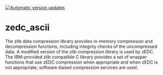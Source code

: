 [![Automatic version updates](https://github.com/zopencommunity/zedc_asciiport/actions/workflows/bump.yml/badge.svg)](https://github.com/zopencommunity/zedc_asciiport/actions/workflows/bump.yml)

# zedc_ascii

The zlib data compression library provides in-memory compression and decompression functions, including integrity checks of the uncompressed data. A modified version of the zlib compression library is used by zEDC. The IBM-provided zlib compatible C library provides a set of wrapper functions that use zEDC compression when appropriate and when zEDC is not appropriate, software-based compression services are used.
